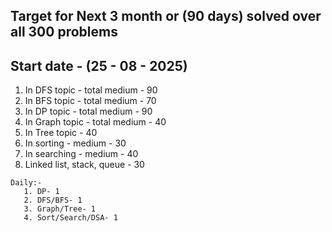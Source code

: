 ## Target for Next 3 month or (90 days) solved over all 300 problems

## Start date - (25 - 08 - 2025)

1. In DFS topic - total medium - 90
2. In BFS topic - total medium - 70
3. In DP topic  - total medium - 90
4. In Graph topic - total medium - 40
5. In Tree topic - 40
6. In sorting - medium - 30
7. In searching - medium - 40
8. Linked list, stack, queue - 30

```
Daily:- 
   1. DP- 1
   2. DFS/BFS- 1
   3. Graph/Tree- 1
   4. Sort/Search/DSA- 1

```
